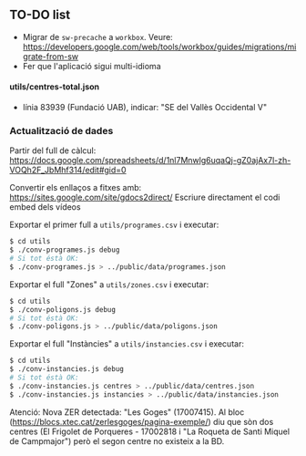 ## TO-DO list

- Migrar de `sw-precache` a `workbox`. Veure: https://developers.google.com/web/tools/workbox/guides/migrations/migrate-from-sw
- Fer que l'aplicació sigui multi-idioma

#### utils/centres-total.json
- línia 83939 (Fundació UAB), indicar: "SE del Vallès Occidental V"

### Actualització de dades
Partir del full de càlcul:
https://docs.google.com/spreadsheets/d/1nl7Mnwlg6uqaQj-gZ0ajAx7l-zh-VOQh2F_JbMhf314/edit#gid=0

Convertir els enllaços a fitxes amb: https://sites.google.com/site/gdocs2direct/
Escriure directament el codi embed dels vídeos

Exportar el primer full a `utils/programes.csv` i executar:

```bash
$ cd utils
$ ./conv-programes.js debug
# Si tot éstà OK:
$ ./conv-programes.js > ../public/data/programes.json
```

Exportar el full "Zones" a `utils/zones.csv` i executar:

```bash
$ cd utils
$ ./conv-poligons.js debug
# Si tot éstà OK:
$ ./conv-poligons.js > ../public/data/poligons.json
```

Exportar el full "Instàncies" a `utils/instancies.csv` i executar:

```bash
$ cd utils
$ ./conv-instancies.js debug
# Si tot éstà OK:
$ ./conv-instancies.js centres > ../public/data/centres.json
$ ./conv-instancies.js instancies > ../public/data/instancies.json
```

Atenció: Nova ZER detectada: "Les Goges" (17007415). Al bloc (https://blocs.xtec.cat/zerlesgoges/pagina-exemple/) diu que sòn dos centres (El Frigolet de Porqueres - 17002818 i "La Roqueta de Santi Miquel de Campmajor") però el segon centre no existeix a la BD.

